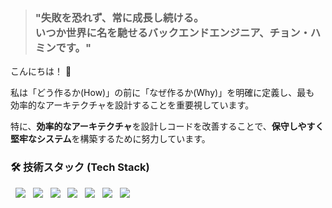 > ### **"失敗を恐れず、常に成長し続ける。<br> いつか世界に名を馳せるバックエンドエンジニア、チョン・ハミンです。"**

<p>こんにちは！ 👋</p>
<p>私は「どう作るか(How)」の前に「なぜ作るか(Why)」を明確に定義し、最も 効率的なアーキテクチャを設計することを重要視しています。</p>
<p>特に、<strong>効率的なアーキテクチャ</strong>を設計しコードを改善することで、<strong>保守しやすく堅牢なシステム</strong>を構築するために努力しています。</p>

### 🛠️ 技術スタック (Tech Stack)
<p>
  <img src="https://img.shields.io/badge/Java-007396?style=flat-square&logo=OpenJDK&logoColor=white"/>
  <img src="https://img.shields.io/badge/Spring-6DB33F?style=flat-square&logo=Spring&logoColor=white"/>
  <img src="https://img.shields.io/badge/gRPC-0059A5?style=flat-square&logo=gRPC&logoColor=white"/>
  <img src="https://img.shields.io/badge/Kafka-231F20?style=flat-square&logo=ApacheKafka&logoColor=white"/>
  <img src="https://img.shields.io/badge/Docker-2496ED?style=flat-square&logo=Docker&logoColor=white"/>
  <img src="https://img.shields.io/badge/Redis-DC382D?style=flat-square&logo=Redis&logoColor=white"/>
  <img src="https://img.shields.io/badge/Nginx-009639?style=flat-square&logo=Nginx&logoColor=white"/>
</p>
